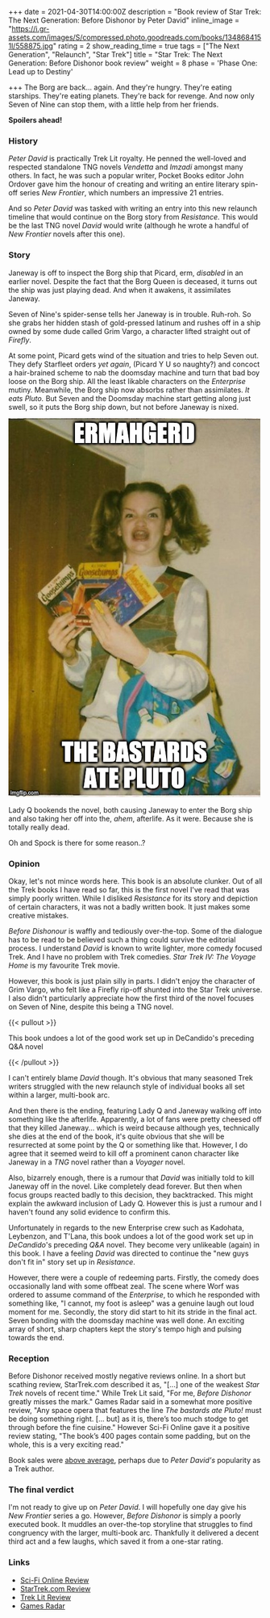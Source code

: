 +++
date = 2021-04-30T14:00:00Z
description = "Book review of Star Trek: The Next Generation: Before Dishonor by Peter David"
inline_image = "https://i.gr-assets.com/images/S/compressed.photo.goodreads.com/books/1348684151l/558875.jpg"
rating = 2
show_reading_time = true
tags = ["The Next Generation", "Relaunch", "Star Trek"]
title = "Star Trek: The Next Generation: Before Dishonor book review"
weight = 8
phase = 'Phase One: Lead up to Destiny'

+++
The Borg are back... again. And they're hungry. They're eating starships. They're eating planets. They're back for revenge. And now only Seven of Nine can stop them, with a little help from her friends.

**Spoilers ahead!**

<!--more-->

### History

_Peter David_ is practically Trek Lit royalty. He penned the well-loved and respected standalone TNG novels _Vendetta_ and _Imzadi_ amongst many others. In fact, he was such a popular writer, Pocket Books editor John Ordover gave him the honour of creating and writing an entire literary spin-off series _New Frontier_, which numbers an impressive 21 entries.

And so _Peter David_ was tasked with writing an entry into this new relaunch timeline that would continue on the Borg story from _Resistance_. This would be the last TNG novel _David_ would write (although he wrote a handful of _New Frontier_ novels after this one).

### Story

Janeway is off to inspect the Borg ship that Picard, erm, _disabled_ in an earlier novel. Despite the fact that the Borg Queen is deceased, it turns out the ship was just playing dead. And when it awakens, it assimilates Janeway.

Seven of Nine's spider-sense tells her Janeway is in trouble. Ruh-roh. So she grabs her hidden stash of gold-pressed latinum and rushes off in a ship owned by some dude called Grim Vargo, a character lifted straight out of _Firefly_.

At some point, Picard gets wind of the situation and tries to help Seven out. They defy Starfleet orders _yet again_, (Picard Y U so naughty?) and concoct a hair-brained scheme to nab the doomsday machine and turn that bad boy loose on the Borg ship. All the least likable characters on the _Enterprise_ mutiny. Meanwhile, the Borg ship now absorbs rather than assimilates. _It eats Pluto._ But Seven and the Doomsday machine start getting along just swell, so it puts the Borg ship down, but not before Janeway is nixed.

![](/uploads/58tkbj.jpg)

Lady Q bookends the novel, both causing Janeway to enter the Borg ship and also taking her off into the, _ahem_, afterlife. As it were. Because she is totally really dead.

Oh and Spock is there for some reason..?

### Opinion

Okay, let's not mince words here. This book is an absolute clunker. Out of all the Trek books I have read so far, this is the first novel I've read that was simply poorly written. While I disliked _Resistance_ for its story and depiction of certain characters, it was not a badly written book. It just makes some creative mistakes.

_Before Dishonour_ is waffly and tediously over-the-top. Some of the dialogue has to be read to be believed such a thing could survive the editorial process. I understand _David_ is known to write lighter, more comedy focused Trek. And I have no problem with Trek comedies. _Star Trek IV: The Voyage Home_ is my favourite Trek movie.

However, this book is just plain silly in parts. I didn't enjoy the character of Grim Vargo, who felt like a Firefly rip-off shunted into the Star Trek universe. I also didn't particularly appreciate how the first third of the novel focuses on Seven of Nine, despite this being a TNG novel.

{{< pullout >}}

This book undoes a lot of the good work set up in DeCandido's preceding Q&A novel

{{< /pullout >}}

I can't entirely blame _David_ though. It's obvious that many seasoned Trek writers struggled with the new relaunch style of individual books all set within a larger, multi-book arc.

And then there is the ending, featuring Lady Q and Janeway walking off into something like the afterlife. Apparently, a lot of fans were pretty cheesed off that they killed Janeway... which is weird because although yes, technically she dies at the end of the book, it's quite obvious that she will be resurrected at some point by the Q or something like that. However, I do agree that it seemed weird to kill off a prominent canon character like Janeway in a _TNG_ novel rather than a _Voyager_ novel.

Also, bizarrely enough, there is a rumour that _David_ was initially told to kill Janeway off in the novel. Like completely dead forever. But then when focus groups reacted badly to this decision, they backtracked. This might explain the awkward inclusion of Lady Q. However this is just a rumour and I haven't found any solid evidence to confirm this.

Unfortunately in regards to the new Enterprise crew such as Kadohata, Leybenzon, and T'Lana, this book undoes a lot of the good work set up in _DeCandido_'s preceding _Q&A_ novel. They become very unlikeable (again) in this book. I have a feeling _David_ was directed to continue the "new guys don't fit in" story set up in _Resistance_.

However, there were a couple of redeeming parts. Firstly, the comedy does occasionally land with some offbeat zeal. The scene where Worf was ordered to assume command of the _Enterprise_, to which he responded with something like, "I cannot, my foot is asleep" was a genuine laugh out loud moment for me. Secondly, the story did start to hit its stride in the final act. Seven bonding with the doomsday machine was well done. An exciting array of short, sharp chapters kept the story's tempo high and pulsing towards the end.

### Reception

Before Dishonor received mostly negative reviews online. In a short but scathing review, StarTrek.com described it as, "\[...\] one of the weakest _Star Trek_ novels of recent time." While Trek Lit said, "For me, _Before Dishonor_ greatly misses the mark." Games Radar said in a somewhat more positive review, "Any space opera that features the line _The bastards ate Pluto!_ must be doing something right. \[... but\] as it is, there’s too much stodge to get through before the fine cuisine." However Sci-Fi Online gave it a positive review stating, "The book’s 400 pages contain some padding, but on the whole, this is a very exciting read."

Book sales were [above average](https://startrekbook.club/about/sales-data/), perhaps due to _Peter David's_ popularity as a Trek author.

### The final verdict

I'm not ready to give up on _Peter David_. I will hopefully one day give his _New Frontier_ series a go. However, _Before Dishonor_ is simply a poorly executed book. It muddles an over-the-top storyline that struggles to find congruency with the larger, multi-book arc. Thankfully it delivered a decent third act and a few laughs, which saved it from a one-star rating.

### Links

* [Sci-Fi Online Review](http://www.sci-fi-online.com/2007_Reviews/book/07-12-03_trek-dishonor.htm)
* [StarTrek.com Review](https://web.archive.org/web/20090217224809/http://www.startrek.com/startrek/view/store/news/article/2314343.html)
* [Trek Lit Review](http://www.treklit.com/2019/09/before-dishonor.html)
* [Games Radar](https://www.gamesradar.com/book_review_star_trek_before_dishonor-review/)